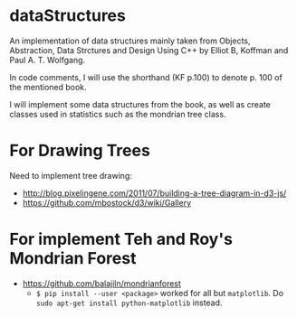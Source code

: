 # dataStructures

An implementation of data structures mainly taken from Objects, Abstraction, Data Strctures and Design Using C++
by Elliot B, Koffman and Paul A. T. Wolfgang.

In code comments, I will use the shorthand (KF p.100) to denote p. 100 of the mentioned book.

I will implement some data structures from the book, as well as create classes used in statistics
such as the mondrian tree class.

# For Drawing Trees

Need to implement tree drawing:
  - http://blog.pixelingene.com/2011/07/building-a-tree-diagram-in-d3-js/
  - https://github.com/mbostock/d3/wiki/Gallery

# For implement Teh and Roy's Mondrian Forest

  - https://github.com/balajiln/mondrianforest
      - `$ pip install --user <package>` worked for all but `matplotlib`. Do `sudo apt-get install python-matplotlib` instead.

